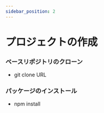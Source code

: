```yaml
---
sidebar_position: 2
---
```


# プロジェクトの作成

### ベースリポジトリのクローン

- git clone URL

### パッケージのインストール

- npm install